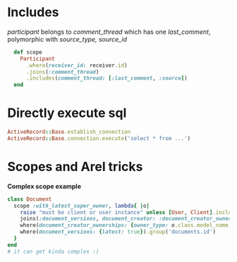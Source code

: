 # Includes
*participant* belongs to *comment_thread* which has one *last_comment*, polymorphic with *source_type, source_id*
```ruby
  def scope
    Participant
      .where(receiver_id: receiver.id)
      .joins(:comment_thread)
      .includes(comment_thread: [:last_comment, :source])
  end
```

# Directly execute sql
```ruby
ActiveRecord::Base.establish_connection
ActiveRecord::Base.connection.execute('select * from ...')
```

# Scopes and Arel tricks
**Complex scope example**
```ruby
class Document
  scope :with_latest_super_owner, lambda{ |o|
    raise "must be client or user instance" unless [User, Client].include?(o.class)
    joins(:document_versions, document_creator: :document_creator_ownerships).
    where(document_creator_ownerships: {owner_type: o.class.model_name, owner_id: o.id}).
    where(document_versions: {latest: true}).group('documents.id')
  }
end
# it can get kinda complex :)
```

